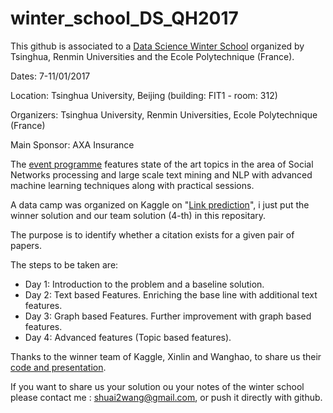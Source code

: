 # winter_school_DS_QH2017



This github is associated to a [Data Science Winter School](https://aminer.org/data-science-winter-school) organized by Tsinghua, Renmin Universities and the Ecole Polytechnique (France).

Dates: 7-11/01/2017

Location: Tsinghua University, Beijing (building: FIT1 - room: 312)

Organizers:  Tsinghua University, Renmin Universities, Ecole Polytechnique (France)

Main Sponsor: AXA Insurance

The [event programme](https://aminer.org/data-science-winter-school/tentative) features state of the art topics in the area of Social Networks processing and large scale text mining and NLP with advanced machine learning techniques along with practical sessions. 



A data camp was organized on Kaggle on "[Link prediction](https://inclass.kaggle.com/c/link-prediction-tu/)", i just put the winner solution and our team solution (4-th) in this repositary.</br>

The purpose is to identify whether a citation exists for a given pair of papers.</br>

The steps to be taken are: 

* Day 1: Introduction to the problem and a baseline solution.
* Day 2: Text based Features. Enriching the base line with additional text features.
* Day 3: Graph based Features. Further improvement with graph based features.
* Day 4: Advanced features (Topic based features).

Thanks to the winner team of Kaggle, Xinlin and Wanghao, to share us their [code and presentation](https://github.com/iauhs/winter_school_DS_QH2017/tree/master/winner_solution).

If you want to share us your solution ou your notes of the winter school please contact me : shuai2wang@gmail.com, or push it directly with github.

